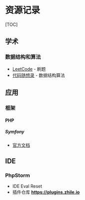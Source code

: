 # 资源记录

[TOC]

## 学术

### 数据结构和算法

- [LeetCode](https://leetcode-cn.com/) - 刷题
- [代码随想录](https://www.programmercarl.com/) - 数据结构算法

## 应用

### 框架

#### PHP

##### Symfony

- [官方文档](https://symfony.com/doc)

## IDE

### PhpStorm 

- IDE Eval Reset 
- 插件仓库 **https://plugins.zhile.io**

  